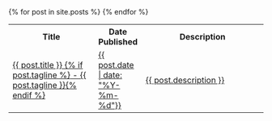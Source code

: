 <table>
<tr>
  <th width="35%">Title</th>
  <th width="15%">Date Published</th>
  <th width="50%">Description</th>
</tr>
{% for post in site.posts %}
<tr {% if post.draft %}class="draft"{% endif %}>
  <td><a href="{{ post.url}}">{{ post.title }} {% if post.tagline %}<span class="tagline"> - {{ post.tagline }}</span>{% endif %}</a></td>
  <td><a href="{{ post.url}}">{{ post.date | date: "%Y-%m-%d"}}</a></td>
  <td><a href="{{ post.url}}">{{ post.description }}</a></td>
</tr>
{% endfor %}


